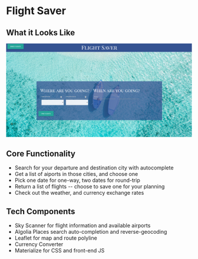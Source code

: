 # Flight Saver
## What it Looks Like
![Find Your Flight](images/flightSaverScreen.png)

## Core Functionality
- Search for your departure and destination city with autocomplete
- Get a list of aiports in those cities, and choose one
- Pick one date for one-way, two dates for round-trip
- Return a list of flights -- choose to save one for your planning
- Check out the weather, and currency exchange rates

## Tech Components
- Sky Scanner for flight information and available airports
- Algolia Places search auto-completion and reverse-geocoding
- Leaflet for map and route polyline 
- Currency Converter
- Materialize for CSS and front-end JS 
